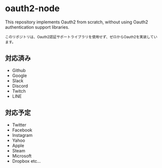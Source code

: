 # oauth2-node

This repository implements Oauth2 from scratch, without using Oauth2 authentication support libraries.

<sub>
このリポジトリは、Oauth2認証サポートライブラリを使用せず、ゼロからOauth2を実装しています。
</sub>

## 対応済み

- Github
- Google 
- Slack
- Discord
- Twitch
- LINE

## 対応予定

- Twitter
- Facebook
- Instagram 
- Yahoo
- Apple
- Steam
- Microsoft
- Dropbox
etc...
